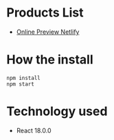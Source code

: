 # Products List
- [Online Preview Netlify](https://ycl-products-list.netlify.app "Online Preview Netlify")

# How the install
```
npm install
npm start
```

# Technology used
- React 18.0.0
